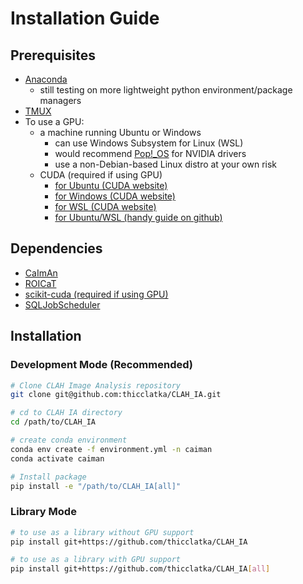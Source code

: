 # Installation Guide

## Prerequisites

- [Anaconda](https://docs.anaconda.com/)
    - still testing on more lightweight python environment/package managers
- [TMUX](https://github.com/tmux/tmux/wiki)
- To use a GPU:
    - a machine running Ubuntu or Windows
        - can use Windows Subsystem for Linux (WSL)
        - would recommend [Pop!_OS](https://system76.com/pop/download/) for NVIDIA drivers
        - use a non-Debian-based Linux distro at your own risk
    - CUDA (required if using GPU)
        - [for Ubuntu (CUDA website)](https://docs.nvidia.com/cuda/cuda-installation-guide-linux/index.html#ubuntu)
        - [for Windows (CUDA website)](https://docs.nvidia.com/cuda/cuda-installation-guide-microsoft-windows/index.html)
        - [for WSL (CUDA website)](https://docs.nvidia.com/cuda/cuda-installation-guide-linux/index.html#wsl)
        - [for Ubuntu/WSL (handy guide on github)](https://gist.github.com/denguir/b21aa66ae7fb1089655dd9de8351a202)

## Dependencies

- [CaImAn](https://github.com/thicclatka/CaImAn)
- [ROICaT](https://github.com/RichieHakim/ROICaT)
- [scikit-cuda (required if using GPU)](https://github.com/lebedov/scikit-cuda)
- [SQLJobScheduler](https://github.com/thicclatka/SQLJobScheduler)

## Installation

### Development Mode (Recommended)

```bash
# Clone CLAH Image Analysis repository
git clone git@github.com:thicclatka/CLAH_IA.git

# cd to CLAH IA directory
cd /path/to/CLAH_IA

# create conda environment
conda env create -f environment.yml -n caiman
conda activate caiman

# Install package
pip install -e "/path/to/CLAH_IA[all]"
```

### Library Mode

```bash
# to use as a library without GPU support
pip install git+https://github.com/thicclatka/CLAH_IA

# to use as a library with GPU support
pip install git+https://github.com/thicclatka/CLAH_IA[all]
```
